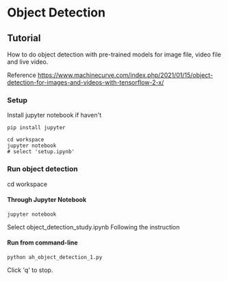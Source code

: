 # Object Detection

## Tutorial
How to do object detection with pre-trained models for image file, video file and live video.

Reference https://www.machinecurve.com/index.php/2021/01/15/object-detection-for-images-and-videos-with-tensorflow-2-x/

### Setup
Install jupyter notebook if haven't
```code
pip install jupyter
```

```code
cd workspace
jupyter notebook
# select 'setup.ipynb'
```


### Run object detection
cd workspace

#### Through Jupyter Notebook
```code
jupyter notebook
```
Select object_detection_study.ipynb
Following the instruction

#### Run from command-line
```code
python ah_object_detection_1.py
```
Click 'q' to stop.
